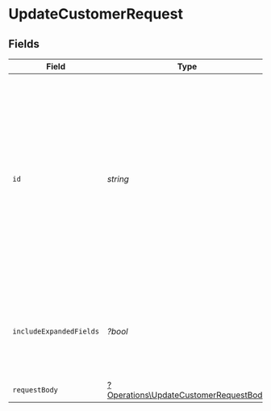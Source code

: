 # UpdateCustomerRequest


## Fields

| Field                                                                                                                                                                                                         | Type                                                                                                                                                                                                          | Required                                                                                                                                                                                                      | Description                                                                                                                                                                                                   |
| ------------------------------------------------------------------------------------------------------------------------------------------------------------------------------------------------------------- | ------------------------------------------------------------------------------------------------------------------------------------------------------------------------------------------------------------- | ------------------------------------------------------------------------------------------------------------------------------------------------------------------------------------------------------------- | ------------------------------------------------------------------------------------------------------------------------------------------------------------------------------------------------------------- |
| `id`                                                                                                                                                                                                          | *string*                                                                                                                                                                                                      | :heavy_check_mark:                                                                                                                                                                                            | The unique ID of the customer. You may use either the customer's `id` on Dub (obtained via `/customers` endpoint) or their `externalId` (unique ID within your system, prefixed with `ext_`, e.g. `ext_123`). |
| `includeExpandedFields`                                                                                                                                                                                       | *?bool*                                                                                                                                                                                                       | :heavy_minus_sign:                                                                                                                                                                                            | Whether to include expanded fields on the customer (`link`, `partner`, `discount`).                                                                                                                           |
| `requestBody`                                                                                                                                                                                                 | [?Operations\UpdateCustomerRequestBody](../../Models/Operations/UpdateCustomerRequestBody.md)                                                                                                                 | :heavy_minus_sign:                                                                                                                                                                                            | N/A                                                                                                                                                                                                           |